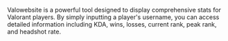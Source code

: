 Valowebsite is a powerful tool designed to display comprehensive stats for Valorant players. By simply inputting a player's username, you can access detailed information including KDA, wins, losses, current rank, peak rank, and headshot rate.
